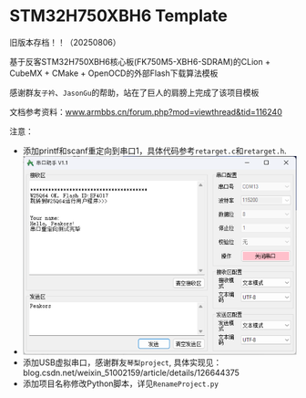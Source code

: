 # STM32H750XBH6 Template

旧版本存档！！（20250806）


基于反客STM32H750XBH6核心板(FK750M5-XBH6-SDRAM)的CLion + CubeMX + CMake + OpenOCD的外部Flash下载算法模板

感谢群友`子衿`、`JasonGu`的帮助，站在了巨人的肩膀上完成了该项目模板

文档参考资料：www.armbbs.cn/forum.php?mod=viewthread&tid=116240

注意：

- 添加printf和scanf重定向到串口1，具体代码参考`retarget.c`和`retarget.h`.
- ![UART-Retarget](pic/UART-Retarget.png)
- 添加USB虚拟串口，感谢群友`琴梨project`, 具体实现见：blog.csdn.net/weixin_51002159/article/details/126644375
- 添加项目名称修改Python脚本，详见`RenameProject.py`